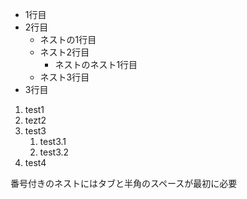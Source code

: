 - 1行目
- 2行目
  - ネストの1行目
  - ネスト2行目
    - ネストのネスト1行目
  - ネスト3行目
- 3行目


1. test1
1. tezt2
1. test3
   1. test3.1
   1. test3.2
1. test4

番号付きのネストにはタブと半角のスペースが最初に必要